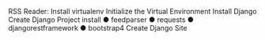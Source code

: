 RSS Reader:
Install virtualenv
Initialize the Virtual Environment
Install Django
Create Django Project
install 
●	feedparser
●	requests
●	djangorestframework
●   bootstrap4 
Create Django Site
